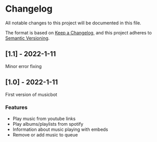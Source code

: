 # Changelog

All notable changes to this project will be documented in this file.

The format is based on [Keep a Changelog](https://keepachangelog.com/en/1.0.0/),
and this project adheres to [Semantic Versioning](https://semver.org/spec/v2.0.0.html).


## [1.1] - 2022-1-11
Minor error fixing

## [1.0] - 2022-1-11
First version of musicbot

### Features
- Play music from youtube links
- Play albums/playlists from spotify
- Information about music playing with embeds
- Remove or add music to queue
